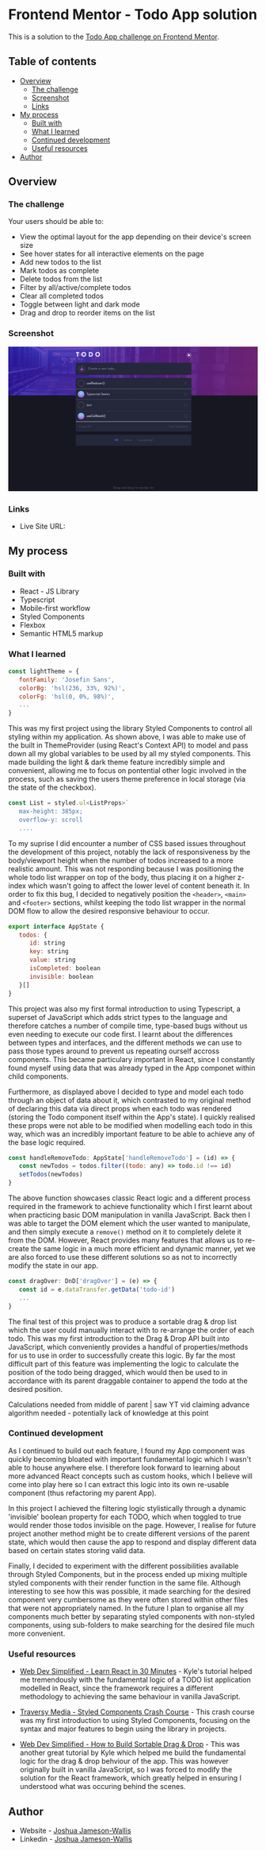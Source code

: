 # Frontend Mentor - Todo App solution

This is a solution to the [Todo App challenge on Frontend Mentor](https://www.frontendmentor.io/challenges/todo-app-Su1_KokOW).

## Table of contents

-  [Overview](#overview)
   -  [The challenge](#the-challenge)
   -  [Screenshot](#screenshot)
   -  [Links](#links)
-  [My process](#my-process)
   -  [Built with](#built-with)
   -  [What I learned](#what-i-learned)
   -  [Continued development](#continued-development)
   -  [Useful resources](#useful-resources)
-  [Author](#author)

## Overview

### The challenge

Your users should be able to:

-  View the optimal layout for the app depending on their device's screen size
-  See hover states for all interactive elements on the page
-  Add new todos to the list
-  Mark todos as complete
-  Delete todos from the list
-  Filter by all/active/complete todos
-  Clear all completed todos
-  Toggle between light and dark mode
-  Drag and drop to reorder items on the list

### Screenshot

![](./screenshot.png)

### Links

-  Live Site URL:

## My process

### Built with

-  React - JS Library
-  Typescript
-  Mobile-first workflow
-  Styled Components
-  Flexbox
-  Semantic HTML5 markup

### What I learned

```jsx
const lightTheme = {
   fontFamily: 'Josefin Sans',
   colorBg: 'hsl(236, 33%, 92%)',
   colorFg: 'hsl(0, 0%, 98%)',
   ...
}
```

This was my first project using the library Styled Components to control all styling within my application. As shown above, I was able to make use of the built in ThemeProvider (using React's Context API) to model and pass down all my global variables to be used by all my styled components. This made building the light & dark theme feature incredibly simple and convenient, allowing me to focus on pontential other logic involved in the process, such as saving the users theme preference in local storage (via the state of the checkbox).

```jsx
const List = styled.ul<ListProps>`
   max-height: 385px;
   overflow-y: scroll
   ....
```

To my suprise I did encounter a number of CSS based issues throughout the development of this project, notably the lack of responsiveness by the body/viewport height when the number of todos increased to a more realistic amount. This was not responding because I was positioning the whole todo list wrapper on top of the body, thus placing it on a higher z-index which wasn't going to affect the lower level of content beneath it. In order to fix this bug, I decided to negatively position the `<header>`, `<main>` and `<footer>` sections, whilst keeping the todo list wrapper in the normal DOM flow to allow the desired responsive behaviour to occur.

```jsx
export interface AppState {
   todos: {
      id: string
      key: string
      value: string
      isCompleted: boolean
      invisible: boolean
   }[]
}
```

This project was also my first formal introduction to using Typescript, a superset of JavaScript which adds strict types to the language and therefore catches a number of compile time, type-based bugs without us even needing to execute our code first. I learnt about the differences between types and interfaces, and the different methods we can use to pass those types around to prevent us repeating ourself accross components. This became particulary important in React, since I constantly found myself using data that was already typed in the App componet within child components.

Furthermore, as displayed above I decided to type and model each todo through an object of data about it, which contrasted to my original method of declaring this data via direct props when each todo was rendered (storing the Todo component itself within the App's state). I quickly realised these props were not able to be modified when modelling each todo in this way, which was an incredibly important feature to be able to achieve any of the base logic required.

```jsx
const handleRemoveTodo: AppState['handleRemoveTodo'] = (id) => {
   const newTodos = todos.filter((todo: any) => todo.id !== id)
   setTodos(newTodos)
}
```

The above function showcases classic React logic and a different process required in the framework to achieve functionality which I first learnt about when practicing basic DOM manipulation in vanilla JavaScript. Back then I was able to target the DOM element which the user wanted to manipulate, and then simply execute a `remove()` method on it to completely delete it from the DOM. However, React provides many features that allows us to re-create the same logic in a much more efficient and dynamic manner, yet we are also forced to use these different solutions so as not to incorrectly modify the state in our app.

```jsx
const dragOver: DnD['dragOver'] = (e) => {
   const id = e.dataTransfer.getData('todo-id')
   ...
}
```

The final test of this project was to produce a sortable drag & drop list which the user could manually interact with to re-arrange the order of each todo. This was my first introduction to the Drag & Drop API built into JavaScript, which conveniently provides a handful of properties/methods for us to use in order to successfully create this logic. By far the most difficult part of this feature was implementing the logic to calculate the position of the todo being dragged, which would then be used to in accordance with its parent draggable container to append the todo at the desired position.

Calculations needed from middle of parent | saw YT vid claiming advance algorithm needed - potentially lack of knowledge at this point

### Continued development

As I continued to build out each feature, I found my App component was quickly becoming bloated with important fundamental logic which I wasn't able to house anywhere else. I therefore look forward to learning about more advanced React concepts such as custom hooks, which I believe will come into play here so I can extract this logic into its own re-usable component (thus refactoring my parent App).

In this project I achieved the filtering logic stylistically through a dynamic 'invisible' boolean property for each TODO, which when toggled to true would render those todos invisible on the page. However, I realise for future project another method might be to create different versions of the parent state, which would then cause the app to respond and display different data based on certain states storing valid data.

Finally, I decided to experiment with the different possibilities available through Styled Components, but in the process ended up mixing multiple styled components with their render function in the same file. Although interesting to see how this was possible, it made searching for the desired component very cumbersome as they were often stored within other files that were not appropriately named. In the future I plan to organise all my components much better by separating styled components with non-styled components, using sub-folders to make searching for the desired file much more convenient.

### Useful resources

-  [Web Dev Simplified - Learn React in 30 Minutes](https://www.youtube.com/watch?v=hQAHSlTtcmY&t=1336s&ab_channel=WebDevSimplified) - Kyle's tutorial helped me tremendously with the fundamental logic of a TODO list application modelled in React, since the framework requires a different methodology to achieving the same behaviour in vanilla JavaScript.

-  [Traversy Media - Styled Components Crash Course](https://www.youtube.com/watch?v=02zO0hZmwnw&t=945s&ab_channel=TraversyMedia) - This crash course was my first introduction to using Styled Components, focusing on the syntax and major features to begin using the library in projects.

-  [Web Dev Simplified - How to Build Sortable Drag & Drop](https://www.youtube.com/watch?v=jfYWwQrtzzY&t=582s&ab_channel=WebDevSimplified) - This was another great tutorial by Kyle which helped me build the fundamental logic for the drag & drop behviour of the app. This was however originally built in vanilla JavaScript, so I was forced to modify the solution for the React framework, which greatly helped in ensuring I understood what was occuring behind the scenes.

## Author

-  Website - [Joshua Jameson-Wallis](https://joshuajamesonwallis.com)
-  Linkedin - [Joshua Jameson-Wallis]()
